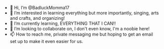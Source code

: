 - 👋 Hi, I’m @BadluckMomma17
- 👀 I’m interested in learning everything but more importantly, singing, arts and crafts, and organizing!
- 🌱 I’m currently learning, EVERYTHING THAT I CAN!!
- 💞️ I’m looking to collaborate on, I don't even know, I'm a noobie here! 
- 📫 How to reach me, private messaging me but hoping to get an email set up to make it even easier for us. 

<!---
BadluckMomma17/BadluckMomma17 is a ✨ special ✨ repository because its `README.md` (this file) appears on your GitHub profile.
You can click the Preview link to take a look at your changes.
--->
